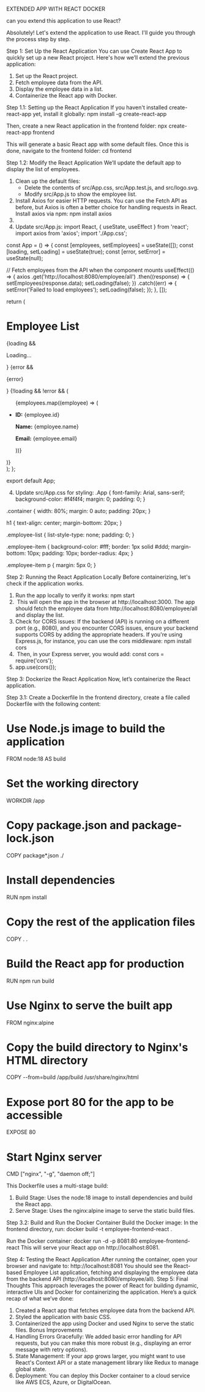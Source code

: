 EXTENDED APP WITH REACT DOCKER

can you extend this application to use React?

Absolutely! Let's extend the application to use React. I'll guide you through the process step by step.

Step 1: Set Up the React Application
You can use Create React App to quickly set up a new React project. Here's how we’ll extend the previous application:
1. Set up the React project.
2. Fetch employee data from the API.
3. Display the employee data in a list.
4. Containerize the React app with Docker.

Step 1.1: Setting up the React Application
If you haven't installed create-react-app yet, install it globally:
npm install -g create-react-app

Then, create a new React application in the frontend folder:
npx create-react-app frontend

This will generate a basic React app with some default files. Once this is done, navigate to the frontend folder:
cd frontend

Step 1.2: Modify the React Application
We’ll update the default app to display the list of employees.
1. Clean up the default files:
    * Delete the contents of src/App.css, src/App.test.js, and src/logo.svg.
    * Modify src/App.js to show the employee list.
2. Install Axios for easier HTTP requests. You can use the Fetch API as before, but Axios is often a better choice for handling requests in React. Install axios via npm: npm install axios
3.
4. Update src/App.js:
   import React, { useState, useEffect } from 'react';
   import axios from 'axios';
   import './App.css';

const App = () => {
const [employees, setEmployees] = useState([]);
const [loading, setLoading] = useState(true);
const [error, setError] = useState(null);

// Fetch employees from the API when the component mounts
useEffect(() => {
axios
.get('http://localhost:8080/employee/all')
.then((response) => {
setEmployees(response.data);
setLoading(false);
})
.catch((err) => {
setError('Failed to load employees');
setLoading(false);
});
}, []);

return (
<div className="App">
<div className="container">
<h1>Employee List</h1>
{loading && <p>Loading...</p>}
{error && <p>{error}</p>}
{!loading && !error && (
<ul className="employee-list">
{employees.map((employee) => (
<li key={employee.id} className="employee-item">
<p><strong>ID:</strong> {employee.id}</p>
<p><strong>Name:</strong> {employee.name}</p>
<p><strong>Email:</strong> {employee.email}</p>
</li>
))}
</ul>
)}
</div>
</div>
);
};

export default App;

4. Update src/App.css for styling:
   .App {
   font-family: Arial, sans-serif;
   background-color: #f4f4f4;
   margin: 0;
   padding: 0;
   }

.container {
width: 80%;
margin: 0 auto;
padding: 20px;
}

h1 {
text-align: center;
margin-bottom: 20px;
}

.employee-list {
list-style-type: none;
padding: 0;
}

.employee-item {
background-color: #fff;
border: 1px solid #ddd;
margin-bottom: 10px;
padding: 10px;
border-radius: 4px;
}

.employee-item p {
margin: 5px 0;
}

Step 2: Running the React Application Locally
Before containerizing, let's check if the application works.
1. Run the app locally to verify it works: npm start
2.  This will open the app in the browser at http://localhost:3000. The app should fetch the employee data from http://localhost:8080/employee/all and display the list.
3. Check for CORS issues: If the backend (API) is running on a different port (e.g., 8080), and you encounter CORS issues, ensure your backend supports CORS by adding the appropriate headers. If you're using Express.js, for instance, you can use the cors middleware: npm install cors
4.  Then, in your Express server, you would add: const cors = require('cors');
5. app.use(cors());

Step 3: Dockerize the React Application
Now, let’s containerize the React application.

Step 3.1: Create a Dockerfile
In the frontend directory, create a file called Dockerfile with the following content:
# Use Node.js image to build the application
FROM node:18 AS build

# Set the working directory
WORKDIR /app

# Copy package.json and package-lock.json
COPY package*.json ./

# Install dependencies
RUN npm install

# Copy the rest of the application files
COPY . .

# Build the React app for production
RUN npm run build

# Use Nginx to serve the built app
FROM nginx:alpine

# Copy the build directory to Nginx's HTML directory
COPY --from=build /app/build /usr/share/nginx/html

# Expose port 80 for the app to be accessible
EXPOSE 80

# Start Nginx server
CMD ["nginx", "-g", "daemon off;"]

This Dockerfile uses a multi-stage build:
1. Build Stage: Uses the node:18 image to install dependencies and build the React app.
2. Serve Stage: Uses the nginx:alpine image to serve the static build files.

Step 3.2: Build and Run the Docker Container
Build the Docker image: In the frontend directory, run:
docker build -t employee-frontend-react .

Run the Docker container:
docker run -d -p 8081:80 employee-frontend-react
This will serve your React app on http://localhost:8081.

Step 4: Testing the React Application
After running the container, open your browser and navigate to:
http://localhost:8081
You should see the React-based Employee List application, fetching and displaying the employee data from the backend API (http://localhost:8080/employee/all).
Step 5: Final Thoughts
This approach leverages the power of React for building dynamic, interactive UIs and Docker for containerizing the application. Here’s a quick recap of what we’ve done:
1. Created a React app that fetches employee data from the backend API.
2. Styled the application with basic CSS.
3. Containerized the app using Docker and used Nginx to serve the static files.
   Bonus Improvements
1. Handling Errors Gracefully: We added basic error handling for API requests, but you can make this more robust (e.g., displaying an error message with retry options).
2. State Management: If your app grows larger, you might want to use React's Context API or a state management library like Redux to manage global state.
3. Deployment: You can deploy this Docker container to a cloud service like AWS ECS, Azure, or DigitalOcean.
